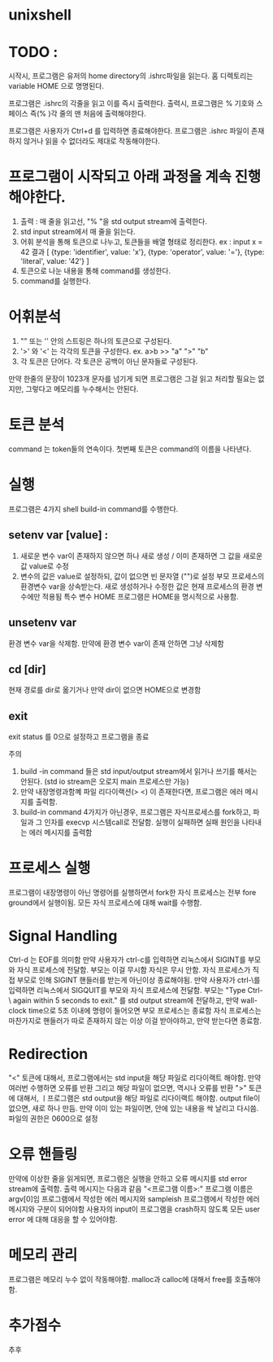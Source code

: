 # unixshell

# TODO : 
 시작시, 프로그램은 유저의 home directory의 .ishrc파일을 읽는다.
 홈 디렉토리는 variable HOME 으로 명명된다.


 프로그램은 .ishrc의 각줄을 읽고 이를 즉시 출력한다.
 출력시, 프로그램은 % 기호와 스페이스 즉(% )각 줄의 맨 처음에 출력해야한다.

 프로그램은 사용자가 Ctrl+d 를 입력하면 종료해야한다.
 프로그램은 .ishrc 파일이 존재하지 않거나 읽을 수 없더라도 제대로 작동해야한다.

# 프로그램이 시작되고 아래 과정을 계속 진행해야한다.
1. 출력 : 매 줄을 읽고선, "% "을 std output stream에 출력한다.
2. std input stream에서 매 줄을 읽는다.
3. 어휘 분석을 통해 토큰으로 나누고, 토큰들을 배열 형태로 정리한다.
ex : 
input
x = 42
결과
[
  {type: 'identifier', value: 'x'},
  {type: 'operator', value: '='},
  {type: 'literal', value: '42'}
]
4. 토큰으로 나눈 내용을 통해 command를 생성한다.
5. command를 실행한다.

# 어휘분석
1. "" 또는 '' 안의 스트링은 하나의 토큰으로 구성된다.
2. '>' 와 '<' 는 각각의 토큰을 구성한다. ex. a>b >> "a" ">" "b"
3. 각 토큰은 단어다. 각 토큰은 공백이 아닌 문자들로 구성된다.
 
만약 한줄의 문장이 1023개 문자를 넘기게 되면 프로그램은 그걸 읽고 처리할 필요는 없지만, 그렇다고 메모리를 누수해서는 안된다.

# 토큰 분석
command 는 token들의 연속이다. 첫번째 토큰은 command의 이름을 나타낸다.

# 실행
프로그램은 4가지 shell build-in command를 수행한다.
## setenv var [value] :   
1. 새로운 변수 var이 존재하지 않으면 하나 새로 생성 / 이미 존재하면 그 값을 새로운 값 value로 수정
2. 변수의 값은 value로 설정하되, 값이 없으면 빈 문자열 ("")로 설정
부모 프로세스의 환경변수 var을 상속받는다. 새로 생성하거나 수정한 값은 현재 프로세스의 환경 변수에만 적용됨
특수 변수 HOME 프로그램은 HOME을 명시적으로 사용함.
## unsetenv var
환경 변수 var을 삭제함. 만약에 환경 변수 var이 존재 안하면 그냥 삭제함
## cd [dir]
현재 경로를 dir로 옮기거나 만약 dir이 없으면 HOME으로 변경함
## exit
exit status 를 0으로 설정하고 프로그램을 종료

주의
1. build -in command 들은 std input/output stream에서 읽거나 쓰기를 해서는 안된다. (std io stream은 오로지 main 프로세스만 가능)
2. 만약 내장명령과함꼐 파일 리다이랙션(> <) 이 존재한다면, 프로그램은 에러 메시지를 출력함.
3. build-in command 4가지가 아닌경우, 프로그램은 자식프로세스를 fork하고, 파일과 그 인자를 execvp 시스템call로 전달함.
   실행이 실패하면 실패 원인을 나타내는 에러 메시지를 출력함

# 프로세스 실행
프로그램이 내장명령이 아닌 명령어를 실행하면서 fork한 자식 프로세스는 전부 fore ground에서 실행이됨.
모든 자식 프로세스에 대해 wait를 수행함.

# Signal Handling
Ctrl-d 는 EOF를 의미함
만약 사용자가 ctrl-c를 입력하면 리눅스에서 SIGINT를 부모와 자식 프로세스에 전달함. 
부모는 이걸 무시함
자식은 무시 안함. 자식 프로세스가 직접 부모로 인해 SIGINT 핸들러를 받는게 아닌이상 종료해야됨.
만약 사용자가 ctrl-\를 입력하면 리눅스에서 SIGQUIT를 부모와 자식 프로세스에 전달함.
부모는 "Type Ctrl-\ again within 5 seconds to exit." 를 std output stream에 전달하고,
만약 wall-clock time으로 5초 이내에 명령이 들어오면 부모 프로세스는 종료함
자식 프로세스는 마찬가지로 핸들러가 따로 존재하지 않는 이상 이걸 받아야하고, 만약 받는다면 종료함.

# Redirection
"<" 토큰에 대해서, 프로그램에서는 std input을 해당 파일로 리다이랙트 해야함. 만약 여러번 수행하면 오류를 반환
그리고 해당 파일이 없으면, 역시나 오류를 반환
">" 토큰에 대해서, ㅣ프로그램은 std output을 해당 파일로 리다이랙트 해야함.
output file이 없으면, 새로 하나 만듬. 만약 이미 있는 파일이면, 안에 있는 내용을 싹 날리고 다시씀. 파일의 권한은 0600으로 설정

# 오류 핸들링
만약에 이상한 줄을 읽게되면, 프로그램은 실행을 안하고 오류 메시지를 std error stream에 출력함.
출력 메시지는 다음과 같음 "<프로그램 이름>:" 프로그램 이름은 argv[0]임
프로그램에서 작성한 에러 메시지와 sampleish 프로그램에서 작성한 에러 메시지와 구분이 되어야함
사용자의 input이 프로그램을 crash하지 않도록 모든 user error 에 대해 대응을 할 수 있어야함.

# 메모리 관리
프로그램은 메모리 누수 없이 작동해야함. malloc과 calloc에 대해서 free를 호출해야함.

# 추가점수
추후
